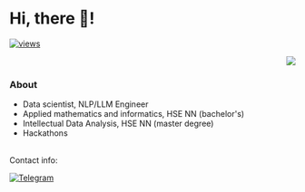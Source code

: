 # Hi, there 👋!
<p align="center">
<a href="https://github.com/VirtualRoyalty">



![views](https://komarev.com/ghpvc/?username=VirtualRoyalty)



<dev>
 <a href="https://github.com/drkostas">
    <img align='right'  src="https://github-stats-alpha.vercel.app/api?username=VirtualRoyalty&cc=22272e&tc=37BCF6&ic=fff&bc=0000">
</a>
</dev>
<br>
  



### About
- Data scientist, NLP/LLM Engineer
- Applied mathematics and informatics, HSE NN (bachelor's)
- Intellectual Data Analysis, HSE NN (master degree)
- Hackathons



<br>
Contact info:

[![Telegram](https://img.shields.io/badge/Telegram-2CA5E0?style=for-the-badge&logo=telegram&logoColor=white)](https://t.me/vadik_alp)
<br>




